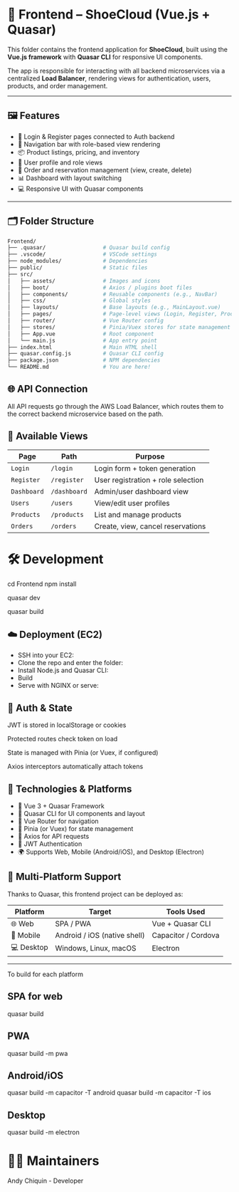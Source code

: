# 🎨 Frontend – ShoeCloud (Vue.js + Quasar)

This folder contains the frontend application for **ShoeCloud**, built using the **Vue.js framework** with **Quasar CLI** for responsive UI components.

The app is responsible for interacting with all backend microservices via a centralized **Load Balancer**, rendering views for authentication, users, products, and order management.

---

## 🖼️ Features

- 🔐 Login & Register pages connected to Auth backend
- 🧭 Navigation bar with role-based view rendering
- 📦 Product listings, pricing, and inventory
- 🧑 User profile and role views
- 🧾 Order and reservation management (view, create, delete)
- 📊 Dashboard with layout switching
- 💻 Responsive UI with Quasar components

---

## 🗂️ Folder Structure

```bash
Frontend/
├── .quasar/                  # Quasar build config
├── .vscode/                  # VSCode settings
├── node_modules/             # Dependencies
├── public/                   # Static files
├── src/
│   ├── assets/               # Images and icons
│   ├── boot/                 # Axios / plugins boot files
│   ├── components/           # Reusable components (e.g., NavBar)
│   ├── css/                  # Global styles
│   ├── layouts/              # Base layouts (e.g., MainLayout.vue)
│   ├── pages/                # Page-level views (Login, Register, Products, etc.)
│   ├── router/               # Vue Router config
│   ├── stores/               # Pinia/Vuex stores for state management
│   ├── App.vue               # Root component
│   └── main.js               # App entry point
├── index.html                # Main HTML shell
├── quasar.config.js          # Quasar CLI config
├── package.json              # NPM dependencies
└── README.md                 # You are here!

```

##  🌐 API Connection
All API requests go through the AWS Load Balancer, which routes them to the correct backend microservice based on the path.


## 🧪 Available Views
| Page        | Path         | Purpose                            |
| ----------- | ------------ | ---------------------------------- |
| `Login`     | `/login`     | Login form + token generation      |
| `Register`  | `/register`  | User registration + role selection |
| `Dashboard` | `/dashboard` | Admin/user dashboard view          |
| `Users`     | `/users`     | View/edit user profiles            |
| `Products`  | `/products`  | List and manage products           |
| `Orders`    | `/orders`    | Create, view, cancel reservations  |

# 🛠️ Development
cd Frontend
npm install

quasar dev

quasar build

## ☁️ Deployment (EC2)
- SSH into your EC2:
- Clone the repo and enter the folder:
- Install Node.js and Quasar CLI:
- Build
- Serve with NGINX or serve:

## 🔐 Auth & State
JWT is stored in localStorage or cookies

Protected routes check token on load

State is managed with Pinia (or Vuex, if configured)

Axios interceptors automatically attach tokens

## 🧩 Technologies & Platforms

- 🧱 Vue 3 + Quasar Framework
- 🎨 Quasar CLI for UI components and layout
- 🚀 Vue Router for navigation
- 💾 Pinia (or Vuex) for state management
- 🧪 Axios for API requests
- 🧭 JWT Authentication
- 🌍 Supports Web, Mobile (Android/iOS), and Desktop (Electron)


## 🔄 Multi-Platform Support
Thanks to Quasar, this frontend project can be deployed as:

| Platform   | Target                       | Tools Used          |
| ---------- | ---------------------------- | ------------------- |
| 🌐 Web     | SPA / PWA                    | Vue + Quasar CLI    |
| 📱 Mobile  | Android / iOS (native shell) | Capacitor / Cordova |
| 💻 Desktop | Windows, Linux, macOS        | Electron            |

--- 

To build for each platform
## SPA for web
quasar build

## PWA
quasar build -m pwa

## Android/iOS
quasar build -m capacitor -T android
quasar build -m capacitor -T ios

## Desktop
quasar build -m electron


# 👨‍💻 Maintainers
 Andy Chiquin - Developer 